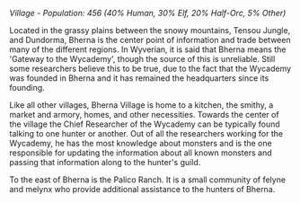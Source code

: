 *Village - Population: 456
(40% Human, 30% Elf, 20% Half-Orc, 5% Other)*

Located in the grassy plains between the snowy mountains, Tensou Jungle, and Dundorma, Bherna is the center point of information and trade between many of the different regions. In Wyverian, it is said that Bherna means the 'Gateway to the Wycademy', though the source of this is unreliable. Still some researchers believe this to be true, due to the fact that the Wycademy was founded in Bherna and it has remained the headquarters since its founding.

Like all other villages, Bherna Village is home to a kitchen, the smithy, a market and armory, homes, and other necessities. Towards the center of the village the Chief Researcher of the Wycademy can be typically found talking to one hunter or another. Out of all the researchers working for the Wycademy, he has the most knowledge about monsters and is the one responsible for updating the information about all known monsters and passing that information along to the hunter's guild.

To the east of Bherna is the Palico Ranch. It is a small community of felyne and melynx who provide additional assistance to the hunters of Bherna.

